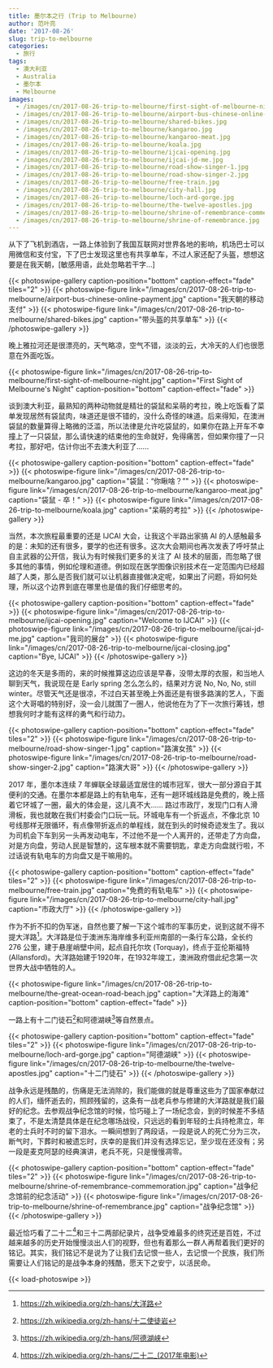 ```yaml
---
title: 墨尔本之行 (Trip to Melbourne)
author: 范叶亮
date: '2017-08-26'
slug: trip-to-melbourne
categories:
  - 旅行
tags:
  - 澳大利亚
  - Australia
  - 墨尔本
  - Melbourne
images:
  - /images/cn/2017-08-26-trip-to-melbourne/first-sight-of-melbourne-night.jpg
  - /images/cn/2017-08-26-trip-to-melbourne/airport-bus-chinese-online-payment.jpg
  - /images/cn/2017-08-26-trip-to-melbourne/shared-bikes.jpg
  - /images/cn/2017-08-26-trip-to-melbourne/kangaroo.jpg
  - /images/cn/2017-08-26-trip-to-melbourne/kangaroo-meat.jpg
  - /images/cn/2017-08-26-trip-to-melbourne/koala.jpg
  - /images/cn/2017-08-26-trip-to-melbourne/ijcai-opening.jpg
  - /images/cn/2017-08-26-trip-to-melbourne/ijcai-jd-me.jpg
  - /images/cn/2017-08-26-trip-to-melbourne/road-show-singer-1.jpg
  - /images/cn/2017-08-26-trip-to-melbourne/road-show-singer-2.jpg
  - /images/cn/2017-08-26-trip-to-melbourne/free-train.jpg
  - /images/cn/2017-08-26-trip-to-melbourne/city-hall.jpg
  - /images/cn/2017-08-26-trip-to-melbourne/loch-ard-gorge.jpg
  - /images/cn/2017-08-26-trip-to-melbourne/the-twelve-apostles.jpg
  - /images/cn/2017-08-26-trip-to-melbourne/shrine-of-remembrance-commemoration.jpg
  - /images/cn/2017-08-26-trip-to-melbourne/shrine-of-remembrance.jpg
---
```


从下了飞机到酒店，一路上体验到了我国互联网对世界各地的影响，机场巴士可以用微信和支付宝，下了巴士发现这里也有共享单车，不过人家还配了头盔，想想这要是在我天朝，[敏感用语，此处忽略若干字...]

{{< photoswipe-gallery caption-position="bottom" caption-effect="fade" tiles="2" >}}
{{< photoswipe-figure link="/images/cn/2017-08-26-trip-to-melbourne/airport-bus-chinese-online-payment.jpg" caption="我天朝的移动支付" >}}
{{< photoswipe-figure link="/images/cn/2017-08-26-trip-to-melbourne/shared-bikes.jpg" caption="带头盔的共享单车" >}}
{{< /photoswipe-gallery >}}

晚上雅拉河还是很漂亮的，天气略凉，空气不错，淡淡的云，大冷天的人们也很愿意在外面吃饭。

{{< photoswipe-figure link="/images/cn/2017-08-26-trip-to-melbourne/first-sight-of-melbourne-night.jpg" caption="First Sight of Melbourne's Night" caption-position="bottom" caption-effect="fade" >}}

谈到澳大利亚，最熟知的两种动物就是精壮的袋鼠和呆萌的考拉，晚上吃饭看了菜单发现居然有袋鼠肉，味道还是很不错的，没什么奇怪的味道。后来得知，在澳洲袋鼠的数量算得上略微的泛滥，所以法律是允许吃袋鼠的，如果你在路上开车不幸撞上了一只袋鼠，那么请快速的结束他的生命就好，免得痛苦，但如果你撞了一只考拉，那好吧，估计你出不去澳大利亚了......

{{< photoswipe-gallery caption-position="bottom" caption-effect="fade" >}}
{{< photoswipe-figure link="/images/cn/2017-08-26-trip-to-melbourne/kangaroo.jpg" caption="袋鼠：“你瞅啥？”" >}}
{{< photoswipe-figure link="/images/cn/2017-08-26-trip-to-melbourne/kangaroo-meat.jpg" caption="袋鼠 - 卒！" >}}
{{< photoswipe-figure link="/images/cn/2017-08-26-trip-to-melbourne/koala.jpg" caption="呆萌的考拉" >}}
{{< /photoswipe-gallery >}}

当然，本次旅程最重要的还是 IJCAI 大会，让我这个半路出家搞 AI 的人感触最多的是：未知的还有很多，要学的也还有很多。这次大会期间也再次发表了呼吁禁止自主武器的公开信，我认为有时候我们更多的关注了 AI 技术的层面，而忽略了很多其他的事情，例如伦理和道德。例如现在医学图像识别技术在一定范围内已经超越了人类，那么是否我们就可以让机器直接做决定呢，如果出了问题，将如何处理，所以这个边界到底在哪里也是值的我们仔细思考的。

{{< photoswipe-gallery caption-position="bottom" caption-effect="fade" >}}
{{< photoswipe-figure link="/images/cn/2017-08-26-trip-to-melbourne/ijcai-opening.jpg" caption="Welcome to IJCAI" >}}
{{< photoswipe-figure link="/images/cn/2017-08-26-trip-to-melbourne/ijcai-jd-me.jpg" caption="我司的展台" >}}
{{< photoswipe-figure link="/images/cn/2017-08-26-trip-to-melbourne/ijcai-closing.jpg" caption="Bye, IJCAI" >}}
{{< /photoswipe-gallery >}}

这边的冬天是多雨的，来的时候推算这边应该是早春，没带太厚的衣服，和当地人聊到天气，我说现在是 Early spring 怎么怎么的，结果对方说 No, No, No, still winter。尽管天气还是很凉，不过白天甚至晚上外面还是有很多路演的艺人，下面这个大哥唱的特别好，没一会儿就围了一圈人，他说他在为了下一次旅行筹钱，想想我何时才能有这样的勇气和行动力。

{{< photoswipe-gallery caption-position="bottom" caption-effect="fade" tiles="2" >}}
{{< photoswipe-figure link="/images/cn/2017-08-26-trip-to-melbourne/road-show-singer-1.jpg" caption="路演女孩" >}}
{{< photoswipe-figure link="/images/cn/2017-08-26-trip-to-melbourne/road-show-singer-2.jpg" caption="路演大哥" >}}
{{< /photoswipe-gallery >}}

2017 年，墨尔本连续 7 年蝉联全球最适宜居住的城市冠军，很大一部分源自于其便利的交通。在墨尔本都是路上的有轨电车，还有一趟环城线路是免费的，晚上搭着它环城了一圈，最大的体会是，这儿真不大...... 路过市政厅，发现门口有人滑滑板，我也就敢在我们村委会门口玩一玩。环城电车有一个折返点，不像北京 10 号线那样无限循环，有点像带折返点的单程线，就在到头的时候奇迹发生了。我以为司机会下车到另一头再发动电车，不过他不是一个人离开的，还带走了方向盘，对是方向盘，劳动人民是智慧的，这车根本就不需要钥匙，拿走方向盘就行啦，不过话说有轨电车的方向盘又是干嘛用的。

{{< photoswipe-gallery caption-position="bottom" caption-effect="fade" tiles="2" >}}
{{< photoswipe-figure link="/images/cn/2017-08-26-trip-to-melbourne/free-train.jpg" caption="免费的有轨电车" >}}
{{< photoswipe-figure link="/images/cn/2017-08-26-trip-to-melbourne/city-hall.jpg" caption="市政大厅" >}}
{{< /photoswipe-gallery >}}

作为不折不扣的伪军迷，自然也要了解一下这个城市的军事历史，说到这就不得不提大洋路[^the-great-ocean-road]。大洋路是位于澳洲东海岸维多利亚州南部的一条行车公路，全长约 276 公里，建于悬崖峭壁中间，起点自托尔坎 (Torquay)，终点于亚伦斯福特 (Allansford)。大洋路始建于1920年，在1932年竣工，澳洲政府借此纪念第一次世界大战中牺牲的人。

{{< photoswipe-figure link="/images/cn/2017-08-26-trip-to-melbourne/the-great-ocean-road-beach.jpg" caption="大洋路上的海滩" caption-position="bottom" caption-effect="fade" >}}

一路上有十二门徒石[^the-twelve-apostles]和阿德湖峡[^loch-ard-gorge]等自然景点。

{{< photoswipe-gallery caption-position="bottom" caption-effect="fade" tiles="2" >}}
{{< photoswipe-figure link="/images/cn/2017-08-26-trip-to-melbourne/loch-ard-gorge.jpg" caption="阿德湖峡" >}}
{{< photoswipe-figure link="/images/cn/2017-08-26-trip-to-melbourne/the-twelve-apostles.jpg" caption="十二门徒石" >}}
{{< /photoswipe-gallery >}}

战争永远是残酷的，伤痛是无法消除的，我们能做的就是尊重这些为了国家奉献过的人们，缅怀逝去的，照顾残留的，这条有一战老兵参与修建的大洋路就是我们最好的纪念。去参观战争纪念馆的时候，恰巧碰上了一场纪念会，到的时候差不多结束了，不是太清楚具体是在纪念哪场战役，只远远的看到年轻的士兵持枪肃立，年老的士兵时不时的留下泪水。一瞬间想到了两段话，一段是说人的死亡分为三次，断气时，下葬时和被遗忘时，庆幸的是我们并没有选择忘记，至少现在还没有；另一段是麦克阿瑟的经典演讲，老兵不死，只是慢慢凋零。

{{< photoswipe-gallery caption-position="bottom" caption-effect="fade" tiles="2" >}}
{{< photoswipe-figure link="/images/cn/2017-08-26-trip-to-melbourne/shrine-of-remembrance-commemoration.jpg" caption="战争纪念馆前的纪念活动" >}}
{{< photoswipe-figure link="/images/cn/2017-08-26-trip-to-melbourne/shrine-of-remembrance.jpg" caption="战争纪念馆" >}}
{{< /photoswipe-gallery >}}

最近恰巧看了二十二[^twenty-two]和三十二两部纪录片，战争受难最多的终究还是百姓，不过越来越多的历史开始慢慢淡出人们的视野，但也有着那么一群人再帮着我们更好的铭记。其实，我们铭记不是说为了让我们去记恨一些人，去记恨一个民族，我们所需要让人们铭记的是战争本身的残酷，愿天下之安宁，以活民命。

[^the-great-ocean-road]: https://zh.wikipedia.org/zh-hans/大洋路

[^the-twelve-apostles]: https://zh.wikipedia.org/zh-hans/十二使徒岩

[^loch-ard-gorge]: https://zh.wikipedia.org/zh-hans/阿德湖峡

[^twenty-two]: https://zh.wikipedia.org/zh-hans/二十二_(2017年电影)

{{< load-photoswipe >}}
